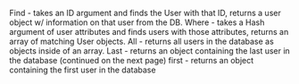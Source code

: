 Find - takes an ID argument and finds the User with that ID, returns a user object w/ information on that user from the DB. Where - takes a Hash argument of user attributes and finds users with those attributes, returns an array of matching User objects. All - returns all users in the database as objects inside of an array. Last - returns an object containing the last user in the database (continued on the next page) first - returns an object containing the first user in the database
